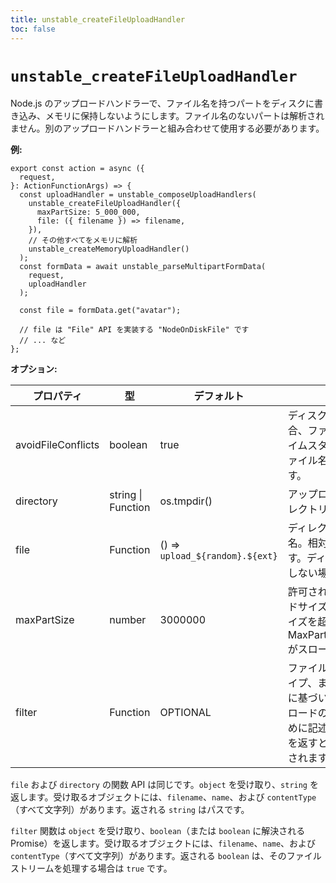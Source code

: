 ```yaml
---
title: unstable_createFileUploadHandler
toc: false
---
```


# `unstable_createFileUploadHandler`

Node.js のアップロードハンドラーで、ファイル名を持つパートをディスクに書き込み、メモリに保持しないようにします。ファイル名のないパートは解析されません。別のアップロードハンドラーと組み合わせて使用する必要があります。

**例:**

```tsx
export const action = async ({
  request,
}: ActionFunctionArgs) => {
  const uploadHandler = unstable_composeUploadHandlers(
    unstable_createFileUploadHandler({
      maxPartSize: 5_000_000,
      file: ({ filename }) => filename,
    }),
    // その他すべてをメモリに解析
    unstable_createMemoryUploadHandler()
  );
  const formData = await unstable_parseMultipartFormData(
    request,
    uploadHandler
  );

  const file = formData.get("avatar");

  // file は "File" API を実装する "NodeOnDiskFile" です
  // ... など
};
```

**オプション:**

| プロパティ           | 型               | デフォルト                         | 説明                                                                                                                                                     |
| ------------------ | ------------------ | ------------------------------- | --------------------------------------------------------------------------------------------------------------------------------------------------------------- |
| avoidFileConflicts | boolean            | true                            | ディスクに既に存在する場合、ファイル名の末尾にタイムスタンプを追加して、ファイル名の競合を回避します。                                                                                                                              |
| directory          | string \| Function | os.tmpdir()                     | アップロードを書き込むディレクトリ。                                                                                                                              |
| file               | Function           | () => `upload_${random}.${ext}` | ディレクトリ内のファイル名。相対パスを指定できます。ディレクトリ構造が存在しない場合は作成されます。                                                                                                  |
| maxPartSize        | number             | 3000000                         | 許可される最大アップロードサイズ（バイト単位）。サイズを超過すると、MaxPartSizeExceededError がスローされます。                                                  |
| filter             | Function           | OPTIONAL                        | ファイル名、コンテンツタイプ、またはフィールド名に基づいて、ファイルアップロードの保存を防止するために記述できる関数。`false` を返すと、ファイルは無視されます。 |

`file` および `directory` の関数 API は同じです。`object` を受け取り、`string` を返します。受け取るオブジェクトには、`filename`、`name`、および `contentType`（すべて文字列）があります。返される `string` はパスです。

`filter` 関数は `object` を受け取り、`boolean`（または `boolean` に解決される Promise）を返します。受け取るオブジェクトには、`filename`、`name`、および `contentType`（すべて文字列）があります。返される `boolean` は、そのファイルストリームを処理する場合は `true` です。

